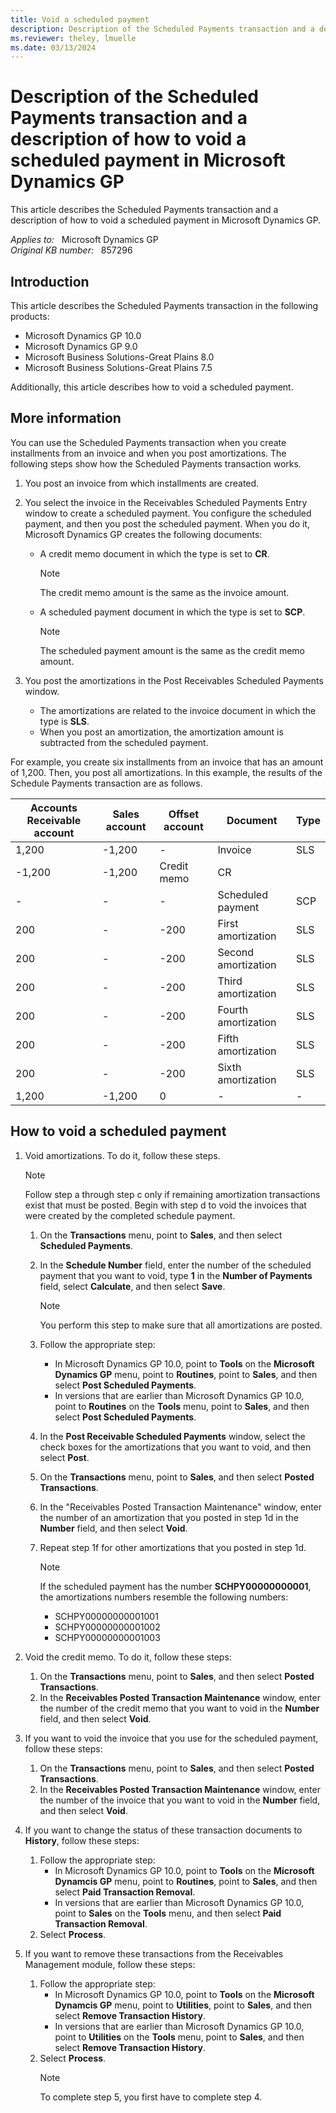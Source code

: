 ```yaml
---
title: Void a scheduled payment
description: Description of the Scheduled Payments transaction and a description of how to void a scheduled payment in Microsoft Dynamics GP.
ms.reviewer: theley, lmuelle
ms.date: 03/13/2024
---
```

# Description of the Scheduled Payments transaction and a description of how to void a scheduled payment in Microsoft Dynamics GP

This article describes the Scheduled Payments transaction and a description of how to void a scheduled payment in Microsoft Dynamics GP.

_Applies to:_ &nbsp; Microsoft Dynamics GP  
_Original KB number:_ &nbsp; 857296

## Introduction

This article describes the Scheduled Payments transaction in the following products:

- Microsoft Dynamics GP 10.0
- Microsoft Dynamics GP 9.0
- Microsoft Business Solutions-Great Plains 8.0
- Microsoft Business Solutions-Great Plains 7.5

Additionally, this article describes how to void a scheduled payment.

## More information

You can use the Scheduled Payments transaction when you create installments from an invoice and when you post amortizations. The following steps show how the Scheduled Payments transaction works.

1. You post an invoice from which installments are created.
2. You select the invoice in the Receivables Scheduled Payments Entry window to create a scheduled payment. You configure the scheduled payment, and then you post the scheduled payment. When you do it, Microsoft Dynamics GP creates the following documents:

    - A credit memo document in which the type is set to **CR**.

        > [!NOTE]
        > The credit memo amount is the same as the invoice amount.
    - A scheduled payment document in which the type is set to **SCP**.

        > [!NOTE]
        > The scheduled payment amount is the same as the credit memo amount.

3. You post the amortizations in the Post Receivables Scheduled Payments window.

    - The amortizations are related to the invoice document in which the type is **SLS**.
    - When you post an amortization, the amortization amount is subtracted from the scheduled payment.

For example, you create six installments from an invoice that has an amount of 1,200. Then, you post all amortizations. In this example, the results of the Schedule Payments transaction are as follows.

|**Accounts Receivable account**| **Sales account** |**Offset account** |**Document** |**Type**|
|---|---|---|---|---|
|1,200|-1,200|-|Invoice|SLS|
|-1,200|-1,200|Credit memo|CR|
|-|-|-|Scheduled payment|SCP|
|200|-|-200|First amortization|SLS|
|200|-|-200|Second amortization|SLS|
|200|-|-200|Third amortization|SLS|
|200|-|-200|Fourth amortization|SLS|
|200|-|-200|Fifth amortization|SLS|
|200|-|-200|Sixth amortization|SLS|
|1,200|-1,200|0|-|-|

## How to void a scheduled payment

1. Void amortizations. To do it, follow these steps.

    > [!NOTE]
    > Follow step a through step c only if remaining amortization transactions exist that must be posted. Begin with step d to void the invoices that were created by the completed schedule payment.

    1. On the **Transactions** menu, point to **Sales**, and then select **Scheduled Payments**.
    1. In the **Schedule Number** field, enter the number of the scheduled payment that you want to void, type **1** in the **Number of Payments** field, select **Calculate**, and then select **Save**.
        > [!NOTE]
        > You perform this step to make sure that all amortizations are posted.
    1. Follow the appropriate step:
        - In Microsoft Dynamics GP 10.0, point to **Tools** on the **Microsoft Dynamics GP** menu, point to **Routines**, point to **Sales**, and then select **Post Scheduled Payments**.
        - In versions that are earlier than Microsoft Dynamics GP 10.0, point to **Routines** on the **Tools** menu, point to **Sales**, and then select **Post Scheduled Payments**.
    1. In the **Post Receivable Scheduled Payments** window, select the check boxes for the amortizations that you want to void, and then select **Post**.
    1. On the **Transactions** menu, point to **Sales**, and then select **Posted Transactions**.
    1. In the "Receivables Posted Transaction Maintenance" window, enter the number of an amortization that you posted in step 1d in the **Number** field, and then select **Void**.
    1. Repeat step 1f for other amortizations that you posted in step 1d.

        > [!NOTE]
        > If the scheduled payment has the number **SCHPY00000000001**, the amortizations numbers resemble the following numbers:
        >
        > - SCHPY00000000001001
        > - SCHPY00000000001002
        > - SCHPY00000000001003

2. Void the credit memo. To do it, follow these steps:

    1. On the **Transactions** menu, point to **Sales**, and then select **Posted Transactions**.
    1. In the **Receivables Posted Transaction Maintenance** window, enter the number of the credit memo that you want to void in the **Number** field, and then select **Void**.

3. If you want to void the invoice that you use for the scheduled payment, follow these steps:

    1. On the **Transactions** menu, point to **Sales**, and then select **Posted Transactions**.
    1. In the **Receivables Posted Transaction Maintenance** window, enter the number of the invoice that you want to void in the **Number** field, and then select **Void**.

4. If you want to change the status of these transaction documents to **History**, follow these steps:

    1. Follow the appropriate step:
        - In Microsoft Dynamics GP 10.0, point to **Tools** on the **Microsoft Dynamcis GP** menu, point to **Routines**, point to **Sales**, and then select **Paid Transaction Removal**.
        - In versions that are earlier than Microsoft Dynamics GP 10.0, point to **Sales** on the **Tools** menu, and then select **Paid Transaction Removal**.
    1. Select **Process**.

5. If you want to remove these transactions from the Receivables Management module, follow these steps:

    1. Follow the appropriate step:
        - In Microsoft Dynamics GP 10.0, point to **Tools** on the **Microsoft Dynamcis GP** menu, point to **Utilities**, point to **Sales**, and then select **Remove Transaction History**.
        - In versions that are earlier than Microsoft Dynamics GP 10.0, point to **Utilities** on the **Tools** menu, point to **Sales**, and then select **Remove Transaction History**.
    1. Select **Process**.
        > [!NOTE]
        > To complete step 5, you first have to complete step 4.
